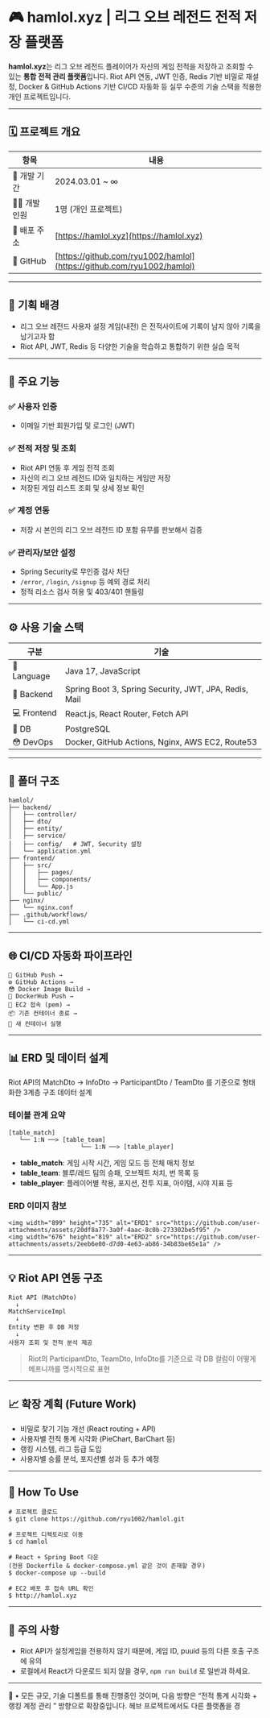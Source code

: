 # 🎮 hamlol.xyz | 리그 오브 레전드 전적 저장 플랫폼

**hamlol.xyz**는 리그 오브 레전드 플레이어가 자신의 게임 전적을 저장하고 조회할 수 있는 **통합 전적 관리 플랫폼**입니다. Riot API 연동, JWT 인증, Redis 기반 비밀로 재설정, Docker & GitHub Actions 기반 CI/CD 자동화 등 실무 수준의 기술 스택을 적용한 개인 프로젝트입니다.

---

## 🗓 프로젝트 개요

| 항목          | 내용                                                                     |
| ----------- | ---------------------------------------------------------------------- |
| 📆 개발 기간    | 2024.03.01 \~ ∞                                                        |
| 👨‍💼 개발 인원 | 1명 (개인 프로젝트)                                                           |
| 🔗 배포 주소    | [https://hamlol.xyz](https://hamlol.xyz)                               |
| 📂 GitHub   | [https://github.com/ryu1002/hamlol](https://github.com/ryu1002/hamlol) |

---

## 🌟 기획 배경

* 리그 오브 레전드 사용자 설정 게임(내전) 은 전적사이트에 기록이 남지 않아 기록을 남기고자 함
* Riot API, JWT, Redis 등 다양한 기술을 학습하고 통합하기 위한 실습 목적

---

## 🚀 주요 기능

### ✅ 사용자 인증

* 이메일 기반 회원가입 및 로그인 (JWT)

### ✅ 전적 저장 및 조회

* Riot API 연동 후 게임 전적 조회
* 자신의 리그 오브 레전드 ID와 일치하는 게임만 저장
* 저장된 게임 리스트 조회 및 상세 정보 확인

### ✅ 계정 연동

* 저장 시 본인의 리그 오브 레전드 ID 포함 유무를 판보해서 검증

### ✅ 관리자/보안 설정

* Spring Security로 무인증 검사 차단
* `/error`, `/login`, `/signup` 등 예외 경로 처리
* 정적 리소스 검사 허용 및 403/401 핸들링

---

## ⚙️ 사용 기술 스택

| 구분          | 기술                                                    |
| ----------- | ----------------------------------------------------- |
| 🧠 Language | Java 17, JavaScript                                   |
| 🧹 Backend  | Spring Boot 3, Spring Security, JWT, JPA, Redis, Mail |
| 💻 Frontend | React.js, React Router, Fetch API                     |
| 🐘 DB       | PostgreSQL                                            |
| 😳 DevOps   | Docker, GitHub Actions, Nginx, AWS EC2, Route53       |

---

## 📁 폴더 구조

```
hamlol/
├── backend/
│   ├── controller/
│   ├── dto/
│   ├── entity/
│   ├── service/
│   ├── config/   # JWT, Security 설정
│   └── application.yml
├── frontend/
│   ├── src/
│   │   ├── pages/
│   │   ├── components/
│   │   └── App.js
│   └── public/
├── nginx/
│   └── nginx.conf
├── .github/workflows/
│   └── ci-cd.yml
```

---

## 🌐 CI/CD 자동화 파이프라인

```
🔀 GitHub Push →
⚙ GitHub Actions →
😳 Docker Image Build →
📄 DockerHub Push →
🔐 EC2 접속 (pem) →
📦 기존 컨테이너 종료 →
🚀 새 컨테이너 실행
```

---

## 📊 ERD 및 데이터 설계

Riot API의 MatchDto → InfoDto → ParticipantDto / TeamDto 를 기준으로 형태화한 3계층 구조 데이터 설계

### 테이블 관계 요약

```
[table_match]
   └── 1:N ──> [table_team]
                    └── 1:N ──> [table_player]
```

* **table\_match**: 게임 시작 시간, 게임 모드 등 전체 매치 정보
* **table\_team**: 블루/레드 팀의 승패, 오브젝트 처치, 번 목록 등
* **table\_player**: 플레이어별 착용, 포지션, 전투 지표, 아이템, 시야 지표 등

### ERD 이미지 참보

```
<img width="899" height="735" alt="ERD1" src="https://github.com/user-attachments/assets/20df8a77-3a0f-4aac-8c0b-273302be5f95" />
<img width="676" height="819" alt="ERD2" src="https://github.com/user-attachments/assets/2eeb6e00-d7d0-4e63-ab86-34b83be65e1a" />
```

---

## 💡 Riot API 연동 구조

```
Riot API (MatchDto)
  ↓
MatchServiceImpl
  ↓
Entity 변환 후 DB 저장
  ↓
사용자 조회 및 전적 분석 제공
```

> Riot의 ParticipantDto, TeamDto, InfoDto를 기준으로 각 DB 컬럼이 어떻게 메프니까를 명시적으로 표현

---

## 📈 확장 계획 (Future Work)

* 비밀로 찾기 기능 개선 (React routing + API)
* 사용자별 전적 통계 시각화 (PieChart, BarChart 등)
* 랭킹 시스템, 리그 등급 도입
* 사용자별 승률 분석, 포지션별 성과 등 추가 예정

---

## 🔧 How To Use

```
# 프로젝트 클로드
$ git clone https://github.com/ryu1002/hamlol.git

# 프로젝트 디렉토리로 이동
$ cd hamlol

# React + Spring Boot 다운
(전용 Dockerfile & docker-compose.yml 같은 것이 존재할 경우)
$ docker-compose up --build

# EC2 배포 후 접속 URL 확인
$ http://hamlol.xyz
```

---

## 🚨 주의 사항

* Riot API가 설정게임을 전용하지 않기 때문에, 게임 ID, puuid 등의 다른 호출 구조에 유의
* 로컬에서 React가 다운로드 되지 않을 경우, `npm run build` 로 일반과 하세요.

---

🚀 • 모든 규모, 기술 디폴트를 통해 진행중인 것이며, 다음 방향은 “전적 통계 시각화 + 랭킹 계정 관리 ” 방향으로 확장중입니다. 헤브 프로젝트에서도 다른 플랫폼을 경
